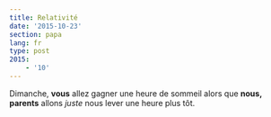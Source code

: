 ```yaml
---
title: Relativité
date: '2015-10-23'
section: papa
lang: fr
type: post
2015:
    - '10'
---
```


Dimanche, **vous** allez gagner une heure de sommeil alors que **nous, parents** allons _juste_ nous lever une heure plus tôt.
